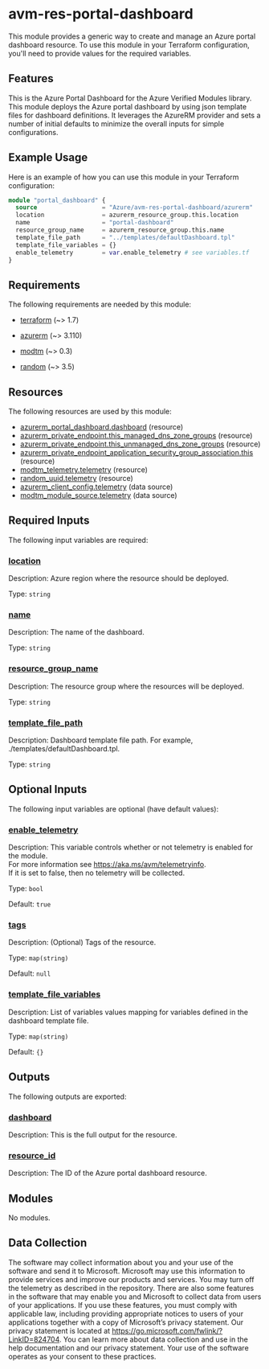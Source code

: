 <!-- BEGIN_TF_DOCS -->
# avm-res-portal-dashboard

This module provides a generic way to create and manage an Azure portal dashboard resource. To use this module in your Terraform configuration, you'll need to provide values for the required variables.

## Features

This is the Azure Portal Dashboard for the Azure Verified Modules library.  This module deploys the Azure portal dashboard by using json template files for dashboard definitions.  It leverages the AzureRM provider and sets a number of initial defaults to minimize the overall inputs for simple configurations.

## Example Usage

Here is an example of how you can use this module in your Terraform configuration:

```terraform
module "portal_dashboard" {
  source                  = "Azure/avm-res-portal-dashboard/azurerm"
  location                = azurerm_resource_group.this.location
  name                    = "portal-dashboard"
  resource_group_name     = azurerm_resource_group.this.name
  template_file_path      = "../templates/defaultDashboard.tpl"
  template_file_variables = {}
  enable_telemetry        = var.enable_telemetry # see variables.tf
}
```

<!-- markdownlint-disable MD033 -->
## Requirements

The following requirements are needed by this module:

- <a name="requirement_terraform"></a> [terraform](#requirement\_terraform) (~> 1.7)

- <a name="requirement_azurerm"></a> [azurerm](#requirement\_azurerm) (~> 3.110)

- <a name="requirement_modtm"></a> [modtm](#requirement\_modtm) (~> 0.3)

- <a name="requirement_random"></a> [random](#requirement\_random) (~> 3.5)

## Resources

The following resources are used by this module:

- [azurerm_portal_dashboard.dashboard](https://registry.terraform.io/providers/hashicorp/azurerm/latest/docs/resources/portal_dashboard) (resource)
- [azurerm_private_endpoint.this_managed_dns_zone_groups](https://registry.terraform.io/providers/hashicorp/azurerm/latest/docs/resources/private_endpoint) (resource)
- [azurerm_private_endpoint.this_unmanaged_dns_zone_groups](https://registry.terraform.io/providers/hashicorp/azurerm/latest/docs/resources/private_endpoint) (resource)
- [azurerm_private_endpoint_application_security_group_association.this](https://registry.terraform.io/providers/hashicorp/azurerm/latest/docs/resources/private_endpoint_application_security_group_association) (resource)
- [modtm_telemetry.telemetry](https://registry.terraform.io/providers/azure/modtm/latest/docs/resources/telemetry) (resource)
- [random_uuid.telemetry](https://registry.terraform.io/providers/hashicorp/random/latest/docs/resources/uuid) (resource)
- [azurerm_client_config.telemetry](https://registry.terraform.io/providers/hashicorp/azurerm/latest/docs/data-sources/client_config) (data source)
- [modtm_module_source.telemetry](https://registry.terraform.io/providers/azure/modtm/latest/docs/data-sources/module_source) (data source)

<!-- markdownlint-disable MD013 -->
## Required Inputs

The following input variables are required:

### <a name="input_location"></a> [location](#input\_location)

Description: Azure region where the resource should be deployed.

Type: `string`

### <a name="input_name"></a> [name](#input\_name)

Description: The name of the dashboard.

Type: `string`

### <a name="input_resource_group_name"></a> [resource\_group\_name](#input\_resource\_group\_name)

Description: The resource group where the resources will be deployed.

Type: `string`

### <a name="input_template_file_path"></a> [template\_file\_path](#input\_template\_file\_path)

Description: Dashboard template file path. For example, ./templates/defaultDashboard.tpl.

Type: `string`

## Optional Inputs

The following input variables are optional (have default values):

### <a name="input_enable_telemetry"></a> [enable\_telemetry](#input\_enable\_telemetry)

Description: This variable controls whether or not telemetry is enabled for the module.  
For more information see <https://aka.ms/avm/telemetryinfo>.  
If it is set to false, then no telemetry will be collected.

Type: `bool`

Default: `true`

### <a name="input_tags"></a> [tags](#input\_tags)

Description: (Optional) Tags of the resource.

Type: `map(string)`

Default: `null`

### <a name="input_template_file_variables"></a> [template\_file\_variables](#input\_template\_file\_variables)

Description: List of variables values mapping for variables defined in the dashboard template file.

Type: `map(string)`

Default: `{}`

## Outputs

The following outputs are exported:

### <a name="output_dashboard"></a> [dashboard](#output\_dashboard)

Description: This is the full output for the resource.

### <a name="output_resource_id"></a> [resource\_id](#output\_resource\_id)

Description: The ID of the Azure portal dashboard resource.

## Modules

No modules.

<!-- markdownlint-disable-next-line MD041 -->
## Data Collection

The software may collect information about you and your use of the software and send it to Microsoft. Microsoft may use this information to provide services and improve our products and services. You may turn off the telemetry as described in the repository. There are also some features in the software that may enable you and Microsoft to collect data from users of your applications. If you use these features, you must comply with applicable law, including providing appropriate notices to users of your applications together with a copy of Microsoft’s privacy statement. Our privacy statement is located at <https://go.microsoft.com/fwlink/?LinkID=824704>. You can learn more about data collection and use in the help documentation and our privacy statement. Your use of the software operates as your consent to these practices.
<!-- END_TF_DOCS -->